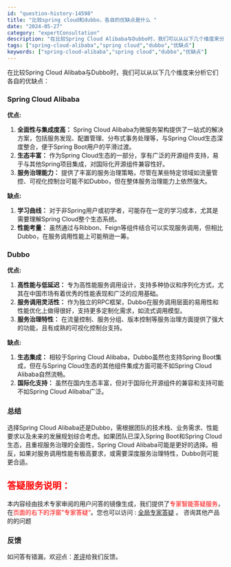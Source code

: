 ```yaml
---
id: "question-history-14598"
title: "比较spring cloud和dubbo，各自的优缺点是什么 "
date: "2024-05-27"
category: "expertConsultation"
description: "在比较Spring Cloud Alibaba与Dubbo时，我们可以从以下几个维度来分析它们各自的优缺点：### Spring Cloud Alibaba**优点:**1. **全面性与集成度高：** Spring Cloud Alibaba为微服务架构提供了一站式的解决方案，包括服务发现、配置管"
tags: ["spring-cloud-alibaba","spring cloud","dubbo","优缺点"]
keywords: ["spring-cloud-alibaba","spring cloud","dubbo","优缺点"]
---
```


在比较Spring Cloud Alibaba与Dubbo时，我们可以从以下几个维度来分析它们各自的优缺点：

### Spring Cloud Alibaba

**优点:**
1. **全面性与集成度高：** Spring Cloud Alibaba为微服务架构提供了一站式的解决方案，包括服务发现、配置管理、分布式事务处理等，与Spring Cloud生态深度整合，便于Spring Boot用户的平滑过渡。
2. **生态丰富：** 作为Spring Cloud生态的一部分，享有广泛的开源组件支持，易于与其他Spring项目集成，对国际化开源组件兼容性好。
3. **服务治理能力：** 提供了丰富的服务治理策略，尽管在某些特定领域如流量管控、可视化控制台可能不如Dubbo，但在整体服务治理能力上依然强大。

**缺点:**
1. **学习曲线：** 对于非Spring用户或初学者，可能存在一定的学习成本，尤其是需要理解Spring Cloud整个生态系统。
2. **性能考量：** 虽然通过与Ribbon、Feign等组件结合可以实现服务调用，但相比Dubbo，在服务调用性能上可能稍逊一筹。

### Dubbo

**优点:**
1. **高性能与低延迟：** 专为高性能服务调用设计，支持多种协议和序列化方式，尤其在中国市场有着优秀的性能表现和广泛的应用基础。
2. **服务调用灵活性：** 作为独立的RPC框架，Dubbo在服务调用层面的易用性和性能优化上做得很好，支持更多定制化需求，如流式调用模型。
3. **服务治理特性：** 在流量控制、服务分组、版本控制等服务治理方面提供了强大的功能，且有成熟的可视化控制台支持。

**缺点:**
1. **生态集成：** 相较于Spring Cloud Alibaba，Dubbo虽然也支持Spring Boot集成，但在与Spring Cloud生态的其他组件集成方面可能不如Spring Cloud Alibaba自然流畅。
2. **国际化支持：** 虽然在国内生态丰富，但对于国际化开源组件的兼容和支持可能不如Spring Cloud Alibaba广泛。

### 总结
选择Spring Cloud Alibaba还是Dubbo，需根据团队的技术栈、业务需求、性能要求以及未来的发展规划综合考虑。如果团队已深入Spring Boot和Spring Cloud生态，且重视服务治理的全面性，Spring Cloud Alibaba可能是更好的选择。相反，如果对服务调用性能有极高要求，或需要深度服务治理特性，Dubbo则可能更合适。
## <font color="#FF0000">答疑服务说明：</font> 

本内容经由技术专家审阅的用户问答的镜像生成，我们提供了<font color="#FF0000">专家智能答疑服务</font>，在<font color="#FF0000">页面的右下的浮窗”专家答疑“</font>。您也可以访问 : [全局专家答疑](https://opensource.alibaba.com/chatBot) 。 咨询其他产品的的问题

### 反馈
如问答有错漏，欢迎点：[差评](https://ai.nacos.io/user/feedbackByEnhancerGradePOJOID?enhancerGradePOJOId=14599)给我们反馈。
